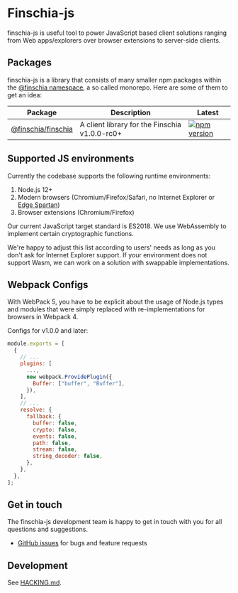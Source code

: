 # Finschia-js

finschia-js is useful tool to power JavaScript based client solutions ranging
from Web apps/explorers over browser extensions to server-side clients.

## Packages

finschia-js is a library that consists of many smaller npm packages within the
[@finschia namespace](https://www.npmjs.com/org/finschia), a so called monorepo.
Here are some of them to get an idea:

| Package                                 | Description                                   | Latest                                                                                                                  |
| --------------------------------------- | --------------------------------------------- | ----------------------------------------------------------------------------------------------------------------------- |
| [@finschia/finschia](packages/finschia) | A client library for the Finschia v1.0.0-rc0+ | [![npm version](https://img.shields.io/npm/v/@finschia/finschia.svg)](https://www.npmjs.com/package/@finschia/finschia) |

## Supported JS environments

Currently the codebase supports the following runtime environments:

1. Node.js 12+
2. Modern browsers (Chromium/Firefox/Safari, no Internet Explorer or
   [Edge Spartan](https://en.wikipedia.org/wiki/Microsoft_Edge#Development))
3. Browser extensions (Chromium/Firefox)

Our current JavaScript target standard is ES2018. We use WebAssembly to
implement certain cryptographic functions.

We're happy to adjust this list according to users' needs as long as you don't
ask for Internet Explorer support. If your environment does not support Wasm, we
can work on a solution with swappable implementations.

## Webpack Configs

With WebPack 5, you have to be explicit about the usage of Node.js types and
modules that were simply replaced with re-implementations for browsers in
Webpack 4.

Configs for v1.0.0 and later:

```js
module.exports = [
  {
    // ...
    plugins: [
      ...,
      new webpack.ProvidePlugin({
        Buffer: ["buffer", "Buffer"],
      }),
    ],
    // ...
    resolve: {
      fallback: {
        buffer: false,
        crypto: false,
        events: false,
        path: false,
        stream: false,
        string_decoder: false,
      },
    },
  },
];
```

## Get in touch

The finschia-js development team is happy to get in touch with you for all
questions and suggestions.

- [GitHub issues](https://github.com/Finschia/finschia-js/issues) for bugs and
  feature requests

## Development

See [HACKING.md](HACKING.md).
